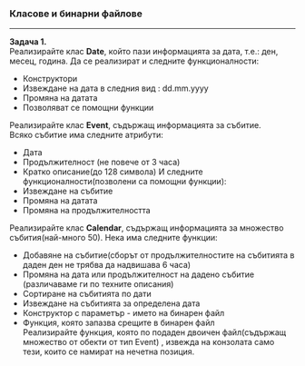 
### Класове и бинарни файлове
***
<b>Задача 1.</b>  
Реализирайте клас <b>Date</b>, който пази информацията за дата,
т.е.: ден, месец, година. Да се реализират и следните
функционалности:  
- Конструктори  
- Извеждане на дата в следния вид : dd.mm.yyyy  
- Промяна на датата  
- Позволяват се помощни функции  


Реализирайте клас <b>Event</b>, съдържащ информацията за
събитие.  
Всяко събитие има следните атрибути:  
- Дата
- Продължителност (не повече от 3 часа)
- Кратко описание(до 128 символа)
И следните функционалности(позволени са помощни функции):
- Извеждане на събитие
- Промяна на датата
- Промяна на продължителността 


Реализирайте клас <b>Calendar</b>, съдържащ информацията за
множество събития(най-много 50). Нека има следните
функции:  
- Добавяне на събитие(сборът от продължителностите на
събитията в даден ден не трябва да надвишава 6 часа)
- Промяна на дата или продължителност на дадено събитие
(различаваме ги по техните описания)
- Сортиране на събитията по дати
- Извеждане на събитията за определена дата
- Конструктор с параметър - името на бинарен файл
- Функция, която запазва срещите в бинарен файл  
Реализирайте функция, която по подаден двоичен файл(съдържащ
множество от обекти от тип Event) , извежда на конзолата само
тези, които се намират на нечетна позиция.
